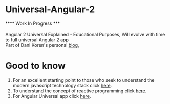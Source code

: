 # Universal-Angular-2

**** Work In Progress *** <br><br>
Angular 2 Universal Explained - Educational Purposes,
Will evolve with time to full universal Angular 2 app<br>
Part of Dani Koren's personal <a href="https://saniko.github.io/danikoren/">blog.</a>

# Good to know
1. For an excellent starting point to those who seek to understand the modern javascript technology stack click <a href="https://github.com/saniko/js-stack-from-scratch">here</a>.<br>
2. To understand the concept of reactive programming click <a href="https://gist.github.com/staltz/868e7e9bc2a7b8c1f754">here</a>.<br>
3. For Angular Universal app click <a href="https://universal.angular.io/">here</a>.<br>
